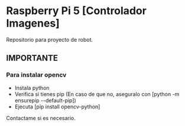 # Raspberry Pi 5 [Controlador Imagenes]


Repositorio para proyecto de robot.


## IMPORTANTE

### Para instalar opencv 

- Instala python
- Verifica si tienes pip (En caso de que no, aseguralo con [python -m ensurepip --default-pip])
- Ejecuta [pip install opencv-python] 


Contactame si es necesario.